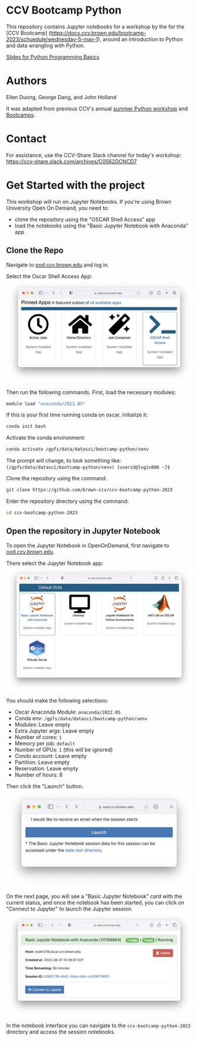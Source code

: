 # CCV Bootcamp Python

This repository contains Jupyter notebooks for a workshop by the for the [CCV Bootcamp]
(https://docs.ccv.brown.edu/bootcamp-2023/schuedule/wednesday-5-may-1), around an introduction 
to Python and data wrangling with Python. 

[Slides for Python Programming Basics](https://docs.google.com/presentation/d/1WYDiY4YUd78zdWkum3kkSNI6ZnTd6C_PMwNRZPCi37Y/edit?usp=sharing)

# Authors

Ellen Duong, George Dang, and John Holland

It was adapted from previous CCV's annual 
[summer Python workshop](https://github.com/brown-ccv/workshop-python-2020) and 
[Bootcamps](https://github.com/brown-ccv/ccv-bootcamp-python).

# Contact

For assistance, use the CCV-Share Slack channel for today's workshop: 
https://ccv-share.slack.com/archives/C0562DCNCD7

# Get Started with the project

This workshop will run on Jupyter Notebooks. If you're using Brown University Open On Demand, 
you need to:

- clone the repository using the "OSCAR Shell Access" app
- load the notebooks using the "Basic Jupyter Notebook with Anaconda" app

## Clone the Repo

Navigate to [ood.ccv.brown.edu](https://ood.ccv.brown.edu) and log in.

Select the Oscar Shell Access App:
![On ood.ccv.brown.edu, under the heading "Pinned Apps", selection: "OSCAR Shell access, System Installed App"](assets/ood-pinned-apps-oscar-shell-access-selected.png)

Then run the following commands. First, load the necessary modules:
```bash
module load "anaconda/2022.05"
```

If this is your first time running conda on oscar, initialize it:
```bash
conda init bash
```

Activate the conda environment:
```bash
conda activate /gpfs/data/datasci/bootcamp-python/venv
```

The prompt will change, to look something like: 
`(/gpfs/data/datasci/bootcamp-python/venv) [userid@login006 ~]$`

Clone the repository using the command:
```bash
git clone https://github.com/brown-ccv/ccv-bootcamp-python-2023
```

Enter the repository directory using the command:
```bash
cd ccv-bootcamp-python-2023
```

## Open the repository in Jupyter Notebook

To open the Jupyter Notebook in OpenOnDemand, first navigate to [ood.ccv.brown.edu](https://ood.ccv.brown.edu).

There select the Jupyter Notebook app:
![On ood.ccv.brown.edu, under the heading "Default GUIs", selection: "Basic Jupyter Notebook, System Installed App"](assets/ood-default-guis-jupyter-selected.png)

You should make the following selections:
- Oscar Anaconda Module: `anaconda/2022.05`
- Conda env: `/gpfs/data/datasci/bootcamp-python/venv`
- Modules: Leave empty
- Extra Jupyter args: Leave empty
- Number of cores: `1`
- Memory per job: `default`
- Number of GPUs: `1` (this will be ignored)
- Condo account: Leave empty
- Partition: Leave empty
- Reservation: Leave empty
- Number of hours: 8

Then click the "Launch" button.
![on ood.ccv.brown.edu, launch button](assets/ood-jupyter-launch-button.png)

On the next page, you will see a "Basic Jupyter Notebook" card with the current status, and once the notebook has been started, you can click on "Connect to Jupyter" to launch the Jupyter session.
![on ood.ccv.brown.edu, a card displaying a running "Basic Jupyter Notebook" with the "Connect to Jupyter" button visible](assets/ood-basic-jupyter-notebook-running.png)

In the notebook interface you can navigate to the `ccv-bootcamp-python-2023` directory and access the 
session notebooks.
